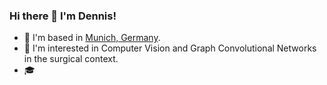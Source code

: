 ### Hi there 👋 I'm Dennis!

 - 📌 I'm based in [Munich, Germany](https://www.google.com/maps/place/Munich/@48.1549107,11.5418357,11z/data=!3m1!4b1!4m5!3m4!1s0x479e75f9a38c5fd9:0x10cb84a7db1987d!8m2!3d48.1351253!4d11.5819805?hl=en).
 - 🔭 I'm interested in Computer Vision and Graph Convolutional Networks in the surgical context.
 - 🎓 
